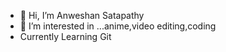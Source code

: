 - 👋 Hi, I’m Anweshan Satapathy
- 👀 I’m interested in ...anime,video editing,coding
- Currently Learning Git

<!---
anweshan2001/anweshan2001 is a ✨ special ✨ repository because its `README.md` (this file) appears on your GitHub profile.
You can click the Preview link to take a look at your changes.
--->

